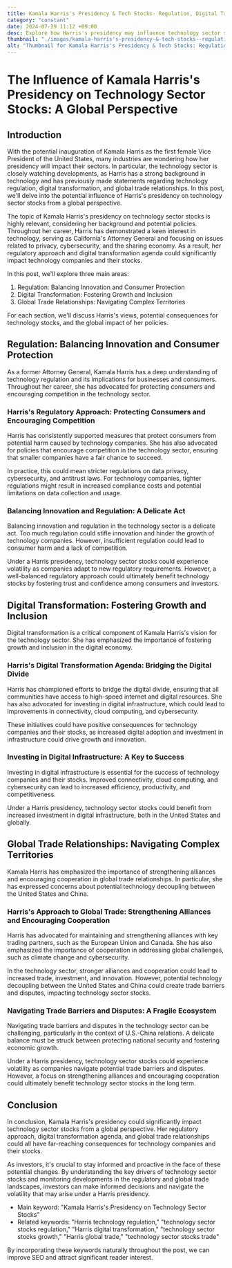 ```yaml
---
title: Kamala Harris's Presidency & Tech Stocks- Regulation, Digital Transformation, Trade
category: "constant"
date: 2024-07-29 11:12 +09:00
desc: Explore how Harris's presidency may influence technology sector stocks globally, covering regulation, digital transformation, and trade relationships.
thumbnail: "./images/kamala-harris's-presidency-&-tech-stocks--regulation,-digital-transformation,-trade.png"
alt: "Thumbnail for Kamala Harris's Presidency & Tech Stocks: Regulation, Digital Transformation, Trade"
---
```


# The Influence of Kamala Harris's Presidency on Technology Sector Stocks: A Global Perspective

## Introduction

With the potential inauguration of Kamala Harris as the first female Vice President of the United States, many industries are wondering how her presidency will impact their sectors. In particular, the technology sector is closely watching developments, as Harris has a strong background in technology and has previously made statements regarding technology regulation, digital transformation, and global trade relationships. In this post, we'll delve into the potential influence of Harris's presidency on technology sector stocks from a global perspective.

The topic of Kamala Harris's presidency on technology sector stocks is highly relevant, considering her background and potential policies. Throughout her career, Harris has demonstrated a keen interest in technology, serving as California's Attorney General and focusing on issues related to privacy, cybersecurity, and the sharing economy. As a result, her regulatory approach and digital transformation agenda could significantly impact technology companies and their stocks.

In this post, we'll explore three main areas:

1. Regulation: Balancing Innovation and Consumer Protection
2. Digital Transformation: Fostering Growth and Inclusion
3. Global Trade Relationships: Navigating Complex Territories

For each section, we'll discuss Harris's views, potential consequences for technology stocks, and the global impact of her policies.

## Regulation: Balancing Innovation and Consumer Protection

As a former Attorney General, Kamala Harris has a deep understanding of technology regulation and its implications for businesses and consumers. Throughout her career, she has advocated for protecting consumers and encouraging competition in the technology sector.

### Harris's Regulatory Approach: Protecting Consumers and Encouraging Competition

Harris has consistently supported measures that protect consumers from potential harm caused by technology companies. She has also advocated for policies that encourage competition in the technology sector, ensuring that smaller companies have a fair chance to succeed.

In practice, this could mean stricter regulations on data privacy, cybersecurity, and antitrust laws. For technology companies, tighter regulations might result in increased compliance costs and potential limitations on data collection and usage.

### Balancing Innovation and Regulation: A Delicate Act

Balancing innovation and regulation in the technology sector is a delicate act. Too much regulation could stifle innovation and hinder the growth of technology companies. However, insufficient regulation could lead to consumer harm and a lack of competition.

Under a Harris presidency, technology sector stocks could experience volatility as companies adapt to new regulatory requirements. However, a well-balanced regulatory approach could ultimately benefit technology stocks by fostering trust and confidence among consumers and investors.

## Digital Transformation: Fostering Growth and Inclusion

Digital transformation is a critical component of Kamala Harris's vision for the technology sector. She has emphasized the importance of fostering growth and inclusion in the digital economy.

### Harris's Digital Transformation Agenda: Bridging the Digital Divide

Harris has championed efforts to bridge the digital divide, ensuring that all communities have access to high-speed internet and digital resources. She has also advocated for investing in digital infrastructure, which could lead to improvements in connectivity, cloud computing, and cybersecurity.

These initiatives could have positive consequences for technology companies and their stocks, as increased digital adoption and investment in infrastructure could drive growth and innovation.

### Investing in Digital Infrastructure: A Key to Success

Investing in digital infrastructure is essential for the success of technology companies and their stocks. Improved connectivity, cloud computing, and cybersecurity can lead to increased efficiency, productivity, and competitiveness.

Under a Harris presidency, technology sector stocks could benefit from increased investment in digital infrastructure, both in the United States and globally.

## Global Trade Relationships: Navigating Complex Territories

Kamala Harris has emphasized the importance of strengthening alliances and encouraging cooperation in global trade relationships. In particular, she has expressed concerns about potential technology decoupling between the United States and China.

### Harris's Approach to Global Trade: Strengthening Alliances and Encouraging Cooperation

Harris has advocated for maintaining and strengthening alliances with key trading partners, such as the European Union and Canada. She has also emphasized the importance of cooperation in addressing global challenges, such as climate change and cybersecurity.

In the technology sector, stronger alliances and cooperation could lead to increased trade, investment, and innovation. However, potential technology decoupling between the United States and China could create trade barriers and disputes, impacting technology sector stocks.

### Navigating Trade Barriers and Disputes: A Fragile Ecosystem

Navigating trade barriers and disputes in the technology sector can be challenging, particularly in the context of U.S.-China relations. A delicate balance must be struck between protecting national security and fostering economic growth.

Under a Harris presidency, technology sector stocks could experience volatility as companies navigate potential trade barriers and disputes. However, a focus on strengthening alliances and encouraging cooperation could ultimately benefit technology sector stocks in the long term.

## Conclusion

In conclusion, Kamala Harris's presidency could significantly impact technology sector stocks from a global perspective. Her regulatory approach, digital transformation agenda, and global trade relationships could all have far-reaching consequences for technology companies and their stocks.

As investors, it's crucial to stay informed and proactive in the face of these potential changes. By understanding the key drivers of technology sector stocks and monitoring developments in the regulatory and global trade landscapes, investors can make informed decisions and navigate the volatility that may arise under a Harris presidency.

- Main keyword: "Kamala Harris's Presidency on Technology Sector Stocks"
- Related keywords: "Harris technology regulation," "technology sector stocks regulation," "Harris digital transformation," "technology sector stocks growth," "Harris global trade," "technology sector stocks trade"

By incorporating these keywords naturally throughout the post, we can improve SEO and attract significant reader interest.